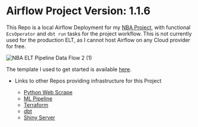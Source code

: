 # Airflow Project Version: 1.1.6
This Repo is a local Airflow Deployment for my [NBA Project](https://github.com/jyablonski/NBA-Dashboard), with functional `EcsOperator` and `dbt run` tasks for the project workflow.  This is not currently used for the production ELT, as I cannot host Airflow on any Cloud provider for free.  

![NBA ELT Pipeline Data Flow 2 (1)](https://user-images.githubusercontent.com/16946556/161156854-9ba5583e-94ed-4c80-9699-c2c50f41ed1c.jpg)

The template I used to get started is available [here](https://github.com/soggycactus/airflow-repo-template).

* Links to other Repos providing infrastructure for this Project

	* [Python Web Scrape](https://github.com/jyablonski/python_docker)
	* [ML Pipeline](https://github.com/jyablonski/nba_elt_mlflow)
	* [Terraform](https://github.com/jyablonski/aws_terraform/)
	* [dbt](https://github.com/jyablonski/nba_elt_dbt)
	* [Shiny Server](https://github.com/jyablonski/NBA-Dashboard)